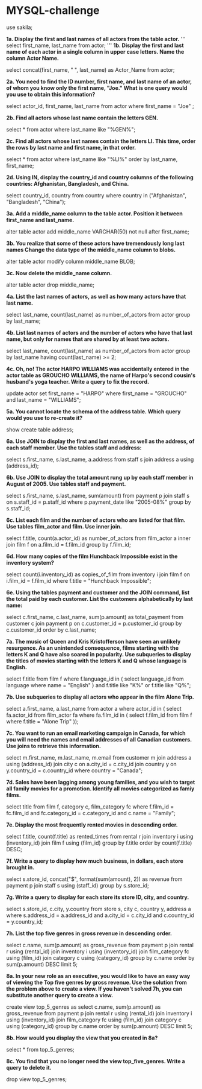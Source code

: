 # MYSQL-challenge

use sakila;

**1a. Display the first and last names of all actors from the table actor.**
'''
select first_name, last_name
from actor;
'''
**1b. Display the first and last name of each actor in a single column in upper case letters. Name the column Actor Name.**

select concat(first_name, " ", last_name) as Actor_Name
from actor;

**2a. You need to find the ID number, first name, and last name of an actor, of whom you know only the first name, "Joe." What is one query would you use to obtain this information?**

select actor_id, first_name, last_name from actor 
where first_name = "Joe" ;

**2b. Find all actors whose last name contain the letters GEN.**

select * from actor 
where last_name like "%GEN%";

**2c. Find all actors whose last names contain the letters LI. This time, order the rows by last name and first name, in that order.**

select * from actor 
where last_name like "%LI%" 
order by last_name, first_name;

**2d. Using IN, display the country_id and country columns of the following countries: Afghanistan, Bangladesh, and China.**

select country_id, country from country 
where country in ("Afghanistan", "Bangladesh", "China");

**3a. Add a middle_name column to the table actor. Position it between first_name and last_name.**

alter table actor add middle_name VARCHAR(50) not null after first_name;

**3b. You realize that some of these actors have tremendously long last names Change the data type of the middle_name column to blobs.**

alter table actor modify column middle_name BLOB;

**3c. Now delete the middle_name column.**

alter table actor drop middle_name;

**4a. List the last names of actors, as well as how many actors have that last name.**

select last_name, count(last_name) as number_of_actors from actor 
group by last_name;

**4b. List last names of actors and the number of actors who have that last name, but only for names that are shared by at least two actors.**

select last_name, count(last_name) as number_of_actors from actor 
group by last_name having count(last_name) >= 2;

**4c. Oh, no! The actor HARPO WILLIAMS was accidentally entered in the actor table as GROUCHO WILLIAMS, the name of Harpo's second cousin's husband's yoga teacher. Write a query to fix the record.**

update actor set first_name = "HARPO" 
where first_name = "GROUCHO" and last_name = "WILLIAMS";

**5a. You cannot locate the schema of the address table. Which query would you use to re-create it?**

show create table address;

**6a. Use JOIN to display the first and last names, as well as the address, of each staff member. Use the tables staff and address:**

select s.first_name, s.last_name, a.address from staff s
join address a using (address_id);

**6b. Use JOIN to display the total amount rung up by each staff member in August of 2005. Use tables staff and payment.**

select s.first_name, s.last_name, sum(amount) from payment p
join staff s
on s.staff_id = p.staff_id
where p.payment_date like  "2005-08%"
group by s.staff_id;

**6c. List each film and the number of actors who are listed for that film. Use tables film_actor and film. Use inner join.**

select f.title, count(a.actor_id) as number_of_actors from film_actor a
inner join film f
on a.film_id = f.film_id
group by f.film_id;

**6d. How many copies of the film Hunchback Impossible exist in the inventory system?**

select count(i.inventory_id) as copies_of_film from inventory i
join film f
on i.film_id = f.film_id
where f.title = "Hunchback Impossible";

**6e. Using the tables payment and customer and the JOIN command, list the total paid by each customer. List the customers alphabetically by last name:**

select c.first_name, c.last_name, sum(p.amount) as total_payment from customer c
join payment p
on c.customer_id = p.customer_id
group by c.customer_id
order by c.last_name;

**7a. The music of Queen and Kris Kristofferson have seen an unlikely resurgence. As an unintended consequence, films starting with the letters K and Q have also soared in popularity. Use subqueries to display the titles of movies starting with the letters K and Q whose language is English.**

select f.title from film f
where f.language_id in
(
select language_id from language
where name = "English"
)
and f.title like "K%" or f.title like "Q%";

**7b. Use subqueries to display all actors who appear in the film Alone Trip.**

select a.first_name, a.last_name from actor a
where actor_id in
(
select fa.actor_id from film_actor fa
where fa.film_id in
(
select f.film_id from film f
where f.title = "Alone Trip"
));

**7c. You want to run an email marketing campaign in Canada, for which you will need the names and email addresses of all Canadian customers. Use joins to retrieve this information.**

select m.first_name, m.last_name, m.email from customer m
join address a using (address_id)
join city c on a.city_id = c.city_id
join country y on y.country_id = c.country_id
where country = "Canada";

**7d. Sales have been lagging among young families, and you wish to target all family movies for a promotion. Identify all movies categorized as famiy films.**

select title from film f, category c, film_category fc
where  f.film_id = fc.film_id
and fc.category_id = c.category_id
and c.name = "Family";

**7e. Display the most frequently rented movies in descending order.**

select f.title, count(f.title) as rented_times from rental r
join inventory i using (inventory_id)
join film f using (film_id)
group by f.title
order by count(f.title) DESC;

**7f. Write a query to display how much business, in dollars, each store brought in.**

select s.store_id, concat("$", format(sum(amount), 2)) as revenue from payment p
join staff s using (staff_id)
group by s.store_id;

**7g. Write a query to display for each store its store ID, city, and country.**

select s.store_id, c.city, y.country from store s, city c, country y, address a
where s.address_id = a.address_id
and a.city_id = c.city_id
and c.country_id = y.country_id;

**7h. List the top five genres in gross revenue in descending order.**

select c.name, sum(p.amount) as gross_revenue from payment p 
join rental r using (rental_id)
join inventory i using (inventory_id)
join film_category fc using (film_id)
join category c using (category_id)
group by c.name
order by sum(p.amount) DESC limit 5;

**8a. In your new role as an executive, you would like to have an easy way of viewing the Top five genres by gross revenue. Use the solution from the problem above to create a view. If you haven't solved 7h, you can substitute another query to create a view.**

create view top_5_genres as 
select c.name, sum(p.amount) as gross_revenue from payment p 
join rental r using (rental_id)
join inventory i using (inventory_id)
join film_category fc using (film_id)
join category c using (category_id)
group by c.name
order by sum(p.amount) DESC limit 5;

**8b. How would you display the view that you created in 8a?**

select * from top_5_genres;

**8c. You find that you no longer need the view top_five_genres. Write a query to delete it.**

drop view top_5_genres;
